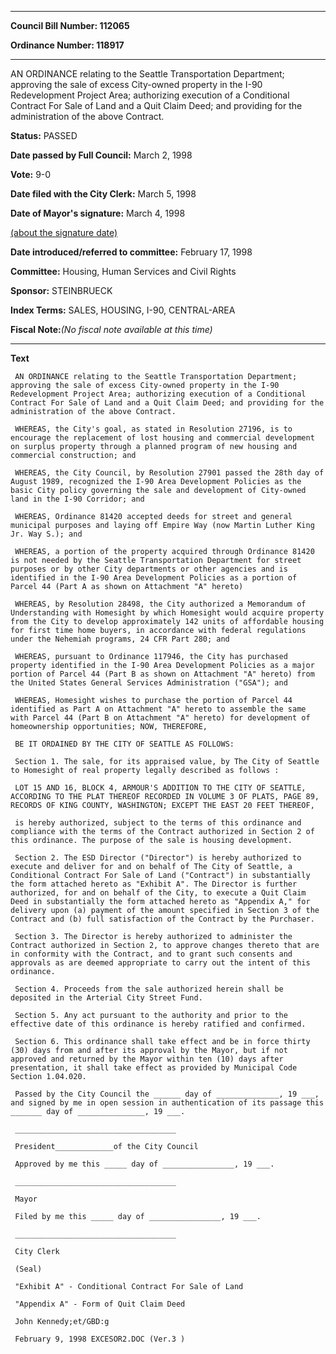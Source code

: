 

********

**Council Bill Number: 112065**
   
**Ordinance Number: 118917**
********

 AN ORDINANCE relating to the Seattle Transportation Department; approving the sale of excess City-owned property in the I-90 Redevelopment Project Area; authorizing execution of a Conditional Contract For Sale of Land and a Quit Claim Deed; and providing for the administration of the above Contract.

**Status:** PASSED
   
**Date passed by Full Council:** March 2, 1998
   
**Vote:** 9-0
   
**Date filed with the City Clerk:** March 5, 1998
   
**Date of Mayor's signature:** March 4, 1998
   
[(about the signature date)](/~public/approvaldate.htm)
   
   
   
**Date introduced/referred to committee:** February 17, 1998
   
**Committee:** Housing, Human Services and Civil Rights
   
**Sponsor:** STEINBRUECK
   
   
**Index Terms:** SALES, HOUSING, I-90, CENTRAL-AREA

**Fiscal Note:**_(No fiscal note available at this time)_

********

**Text**
   
```
 AN ORDINANCE relating to the Seattle Transportation Department; approving the sale of excess City-owned property in the I-90 Redevelopment Project Area; authorizing execution of a Conditional Contract For Sale of Land and a Quit Claim Deed; and providing for the administration of the above Contract.

 WHEREAS, the City's goal, as stated in Resolution 27196, is to encourage the replacement of lost housing and commercial development on surplus property through a planned program of new housing and commercial construction; and

 WHEREAS, the City Council, by Resolution 27901 passed the 28th day of August 1989, recognized the I-90 Area Development Policies as the basic City policy governing the sale and development of City-owned land in the I-90 Corridor; and

 WHEREAS, Ordinance 81420 accepted deeds for street and general municipal purposes and laying off Empire Way (now Martin Luther King Jr. Way S.); and

 WHEREAS, a portion of the property acquired through Ordinance 81420 is not needed by the Seattle Transportation Department for street purposes or by other City departments or other agencies and is identified in the I-90 Area Development Policies as a portion of Parcel 44 (Part A as shown on Attachment "A" hereto)

 WHEREAS, by Resolution 28498, the City authorized a Memorandum of Understanding with Homesight by which Homesight would acquire property from the City to develop approximately 142 units of affordable housing for first time home buyers, in accordance with federal regulations under the Nehemiah programs, 24 CFR Part 280; and

 WHEREAS, pursuant to Ordinance 117946, the City has purchased property identified in the I-90 Area Development Policies as a major portion of Parcel 44 (Part B as shown on Attachment "A" hereto) from the United States General Services Administration ("GSA"); and

 WHEREAS, Homesight wishes to purchase the portion of Parcel 44 identified as Part A on Attachment "A" hereto to assemble the same with Parcel 44 (Part B on Attachment "A" hereto) for development of homeownership opportunities; NOW, THEREFORE,

 BE IT ORDAINED BY THE CITY OF SEATTLE AS FOLLOWS:

 Section 1. The sale, for its appraised value, by The City of Seattle to Homesight of real property legally described as follows :

 LOT 15 AND 16, BLOCK 4, ARMOUR'S ADDITION TO THE CITY OF SEATTLE, ACCORDING TO THE PLAT THEREOF RECORDED IN VOLUME 3 OF PLATS, PAGE 89, RECORDS OF KING COUNTY, WASHINGTON; EXCEPT THE EAST 20 FEET THEREOF,

 is hereby authorized, subject to the terms of this ordinance and compliance with the terms of the Contract authorized in Section 2 of this ordinance. The purpose of the sale is housing development.

 Section 2. The ESD Director ("Director") is hereby authorized to execute and deliver for and on behalf of The City of Seattle, a Conditional Contract For Sale of Land ("Contract") in substantially the form attached hereto as "Exhibit A". The Director is further authorized, for and on behalf of the City, to execute a Quit Claim Deed in substantially the form attached hereto as "Appendix A," for delivery upon (a) payment of the amount specified in Section 3 of the Contract and (b) full satisfaction of the Contract by the Purchaser.

 Section 3. The Director is hereby authorized to administer the Contract authorized in Section 2, to approve changes thereto that are in conformity with the Contract, and to grant such consents and approvals as are deemed appropriate to carry out the intent of this ordinance.

 Section 4. Proceeds from the sale authorized herein shall be deposited in the Arterial City Street Fund.

 Section 5. Any act pursuant to the authority and prior to the effective date of this ordinance is hereby ratified and confirmed.

 Section 6. This ordinance shall take effect and be in force thirty (30) days from and after its approval by the Mayor, but if not approved and returned by the Mayor within ten (10) days after presentation, it shall take effect as provided by Municipal Code Section 1.04.020.

 Passed by the City Council the ______ day of ______________, 19 ___, and signed by me in open session in authentication of its passage this _______ day of _______________, 19 ___.

 ____________________________________

 President_____________of the City Council

 Approved by me this _____ day of ________________, 19 ___.

 ____________________________________

 Mayor

 Filed by me this _____ day of ________________, 19 ___.

 ____________________________________

 City Clerk

 (Seal)

 "Exhibit A" - Conditional Contract For Sale of Land

 "Appendix A" - Form of Quit Claim Deed

 John Kennedy;et/GBD:g

 February 9, 1998 EXCESOR2.DOC (Ver.3 )

```
